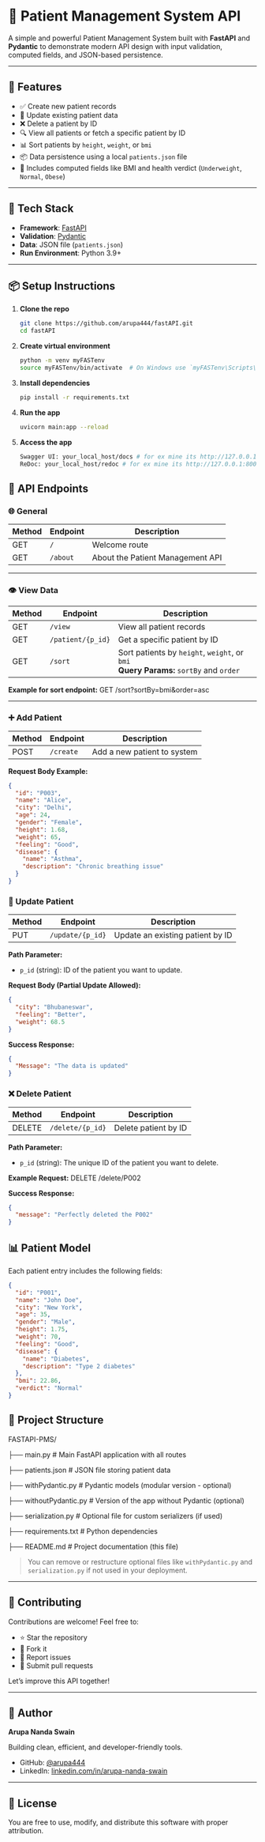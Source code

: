# 🏥 Patient Management System API

A simple and powerful Patient Management System built with **FastAPI** and **Pydantic** to demonstrate modern API design with input validation, computed fields, and JSON-based persistence.

---


## 🚀 Features

- ✅ Create new patient records
- 📝 Update existing patient data
- ❌ Delete a patient by ID
- 🔍 View all patients or fetch a specific patient by ID
- 📊 Sort patients by `height`, `weight`, or `bmi`
- 📦 Data persistence using a local `patients.json` file
- 🧠 Includes computed fields like BMI and health verdict (`Underweight`, `Normal`, `Obese`)

---

## 🧰 Tech Stack

- **Framework**: [FastAPI](https://fastapi.tiangolo.com/)
- **Validation**: [Pydantic](https://docs.pydantic.dev/)
- **Data**: JSON file (`patients.json`)
- **Run Environment**: Python 3.9+

---

## 📦 Setup Instructions

1. **Clone the repo**
   ```bash
   git clone https://github.com/arupa444/fastAPI.git
   cd fastAPI
   ```
2. **Create virtual environment**
   ```bash
   python -m venv myFASTenv
   source myFASTenv/bin/activate  # On Windows use `myFASTenv\Scripts\activate`
   ```
3. **Install dependencies**
   ```bash
   pip install -r requirements.txt
   ```
4. **Run the app**
   ```bash
   uvicorn main:app --reload
   ```
5. **Access the app**
   ```bash
   Swagger UI: your_local_host/docs # for ex mine its http://127.0.0.1:8000/docs
   ReDoc: your_local_host/redoc # for ex mine its http://127.0.0.1:8000/redoc
   ```

## 🧪 API Endpoints

### 🌐 General

| Method | Endpoint       | Description                                 |
|--------|----------------|---------------------------------------------|
| GET    | `/`            | Welcome route                               |
| GET    | `/about`       | About the Patient Management API            |

---

### 👁️ View Data

| Method | Endpoint           | Description                                   |
|--------|--------------------|-----------------------------------------------|
| GET    | `/view`            | View all patient records                      |
| GET    | `/patient/{p_id}`  | Get a specific patient by ID                  |
| GET    | `/sort`            | Sort patients by `height`, `weight`, or `bmi`<br>**Query Params:** `sortBy` and `order` |

**Example for sort endpoint:**
GET /sort?sortBy=bmi&order=asc


---

### ➕ Add Patient

| Method | Endpoint    | Description                 |
|--------|-------------|-----------------------------|
| POST   | `/create`   | Add a new patient to system |

**Request Body Example:**
```json
{
  "id": "P003",
  "name": "Alice",
  "city": "Delhi",
  "age": 24,
  "gender": "Female",
  "height": 1.68,
  "weight": 65,
  "feeling": "Good",
  "disease": {
    "name": "Asthma",
    "description": "Chronic breathing issue"
  }
}
```
### 🔁 Update Patient

| Method | Endpoint           | Description                        |
|--------|--------------------|------------------------------------|
| PUT    | `/update/{p_id}`   | Update an existing patient by ID   |

**Path Parameter:**

- `p_id` (string): ID of the patient you want to update.

**Request Body (Partial Update Allowed):**
```json
{
  "city": "Bhubaneswar",
  "feeling": "Better",
  "weight": 68.5
}
```

**Success Response:**
```json
{
  "Message": "The data is updated"
}
```
### ❌ Delete Patient

| Method | Endpoint           | Description            |
|--------|--------------------|------------------------|
| DELETE | `/delete/{p_id}`   | Delete patient by ID   |

**Path Parameter:**

- `p_id` (string): The unique ID of the patient you want to delete.

**Example Request:**
DELETE /delete/P002


**Success Response:**
```json
{
  "message": "Perfectly deleted the P002"
}
```
## 📊 Patient Model

Each patient entry includes the following fields:

```json
{
  "id": "P001",
  "name": "John Doe",
  "city": "New York",
  "age": 35,
  "gender": "Male",
  "height": 1.75,
  "weight": 70,
  "feeling": "Good",
  "disease": {
    "name": "Diabetes",
    "description": "Type 2 diabetes"
  },
  "bmi": 22.86,
  "verdict": "Normal"
}
```
## 📁 Project Structure
FASTAPI-PMS/

├── main.py # Main FastAPI application with all routes

├── patients.json # JSON file storing patient data

├── withPydantic.py # Pydantic models (modular version - optional)

├── withoutPydantic.py # Version of the app without Pydantic (optional)

├── serialization.py # Optional file for custom serializers (if used)

├── requirements.txt # Python dependencies

├── README.md # Project documentation (this file)


> You can remove or restructure optional files like `withPydantic.py` and `serialization.py` if not used in your deployment.

---

## 🤝 Contributing

Contributions are welcome! Feel free to:

- ⭐ Star the repository
- 🍴 Fork it
- 🐛 Report issues
- 🔧 Submit pull requests

Let’s improve this API together!

---

## 🧑 Author

**Arupa Nanda Swain**

Building clean, efficient, and developer-friendly tools.

- GitHub: [@arupa444](https://github.com/arupa444)
- LinkedIn: [linkedin.com/in/arupa-nanda-swain](https://www.linkedin.com/in/arupa-nanda-swain)

---

## 📜 License

You are free to use, modify, and distribute this software with proper attribution.

